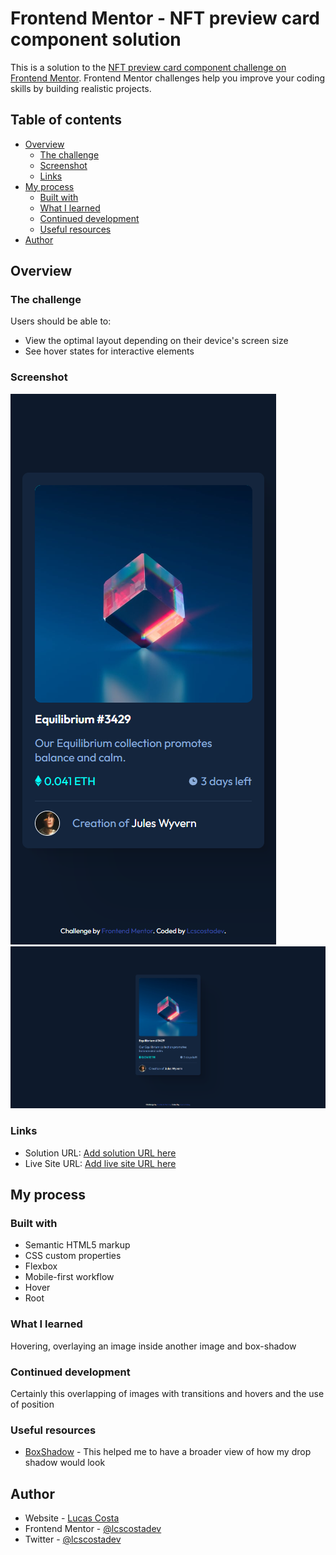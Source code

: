 # Frontend Mentor - NFT preview card component solution

This is a solution to the [NFT preview card component challenge on Frontend Mentor](https://www.frontendmentor.io/challenges/nft-preview-card-component-SbdUL_w0U). Frontend Mentor challenges help you improve your coding skills by building realistic projects. 

## Table of contents

- [Overview](#overview)
  - [The challenge](#the-challenge)
  - [Screenshot](#screenshot)
  - [Links](#links)
- [My process](#my-process)
  - [Built with](#built-with)
  - [What I learned](#what-i-learned)
  - [Continued development](#continued-development)
  - [Useful resources](#useful-resources)
- [Author](#author)


## Overview

### The challenge

Users should be able to:

- View the optimal layout depending on their device's screen size
- See hover states for interactive elements

### Screenshot

![](./screenshots/mobile-screenshot.png)
![](./screenshots/desktop-screenshot.png)


### Links

- Solution URL: [Add solution URL here](https://www.frontendmentor.io/solutions/nft-preview-card-component-A5ArHr74-M)
- Live Site URL: [Add live site URL here](https://lcscostadev.github.io/frontendmentor-challenges/Newbie/NFT%20preview%20card%20component)

## My process

### Built with

- Semantic HTML5 markup
- CSS custom properties
- Flexbox
- Mobile-first workflow
- Hover
- Root

### What I learned

Hovering, overlaying an image inside another image and box-shadow


### Continued development

Certainly this overlapping of images with transitions and hovers and the use of position

### Useful resources

- [BoxShadow](https://shadows.brumm.af) - This helped me to have a broader view of how my drop shadow would look


## Author

- Website - [Lucas Costa](https://lcscostadev.github.io/lucas-costa-portfolio/)
- Frontend Mentor - [@lcscostadev](https://www.frontendmentor.io/profile/lcscostadev)
- Twitter - [@lcscostadev](https://www.twitter.com/lcscostadev)
